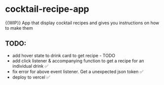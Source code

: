 # cocktail-recipe-app
{{WIP}} App that display cocktail recipes and gives you instructions on how to make them 


## TODO: 
  * add hover state to drink card to get recipe - TODO 
  * add click listener & accompanying function to get a recipe for an individual drink  ✅
  * fix error for above event listener. Get a unexpected json token ✅ 
  * deploy to vercel ✅
   
  
  


